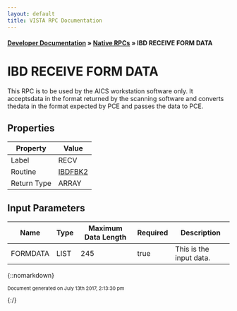 ```yaml
---
layout: default
title: VISTA RPC Documentation
---
```


#### [Developer Documentation](../index) &#187; [Native RPCs](TableOfContents) &#187; IBD RECEIVE FORM DATA<br/>
# IBD RECEIVE FORM DATA

This RPC is to be used by the AICS workstation software only.  It acceptsdata in the format returned by the scanning software and converts thedata in the format expected by PCE and passes the data to PCE.

## Properties

Property | Value
--- | ---
Label | RECV
Routine | [IBDFBK2](http://code.osehra.org/dox/Routine_IBDFBK2_source.html)
Return Type | ARRAY


## Input Parameters

Name | Type | Maximum Data Length | Required | Description
--- | --- | --- | --- | ---
FORMDATA | LIST | 245 | true | This is the input data.



{::nomarkdown} <br/><p style="font-size: 11px">Document generated on July 13th 2017, 2:13:30 pm</p>{:/}